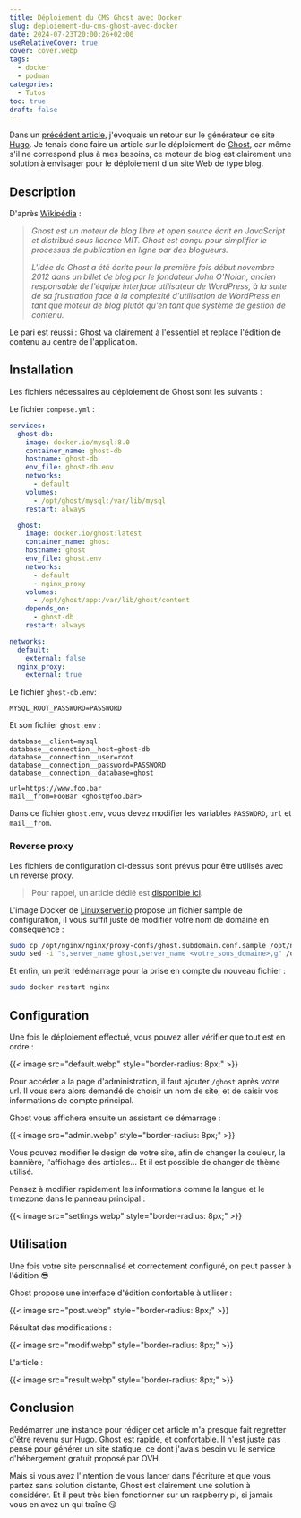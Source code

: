 ```yaml
---
title: Déploiement du CMS Ghost avec Docker
slug: deploiement-du-cms-ghost-avec-docker
date: 2024-07-23T20:00:26+02:00
useRelativeCover: true
cover: cover.webp
tags:
  - docker
  - podman
categories:
  - Tutos
toc: true
draft: false
---
```


Dans un [précédent article](/posts/retour-sur-le-generateur-de-site-hugo/), j'évoquais un retour sur le générateur de site [Hugo](https://gohugo.io/). Je tenais donc faire un article sur le déploiement de [Ghost](https://ghost.org/), car même s'il ne correspond plus à mes besoins, ce moteur de blog est clairement une solution à envisager pour le déploiement d'un site Web de type blog.

## Description

D'après [Wikipédia](https://fr.wikipedia.org/wiki/Ghost_(moteur_de_blog)) :

> *Ghost est un moteur de blog libre et open source écrit en JavaScript et distribué sous licence MIT. Ghost est conçu pour simplifier le processus de publication en ligne par des blogueurs.*
>
> *L'idée de Ghost a été écrite pour la première fois début novembre 2012 dans un billet de blog par le fondateur John O'Nolan, ancien responsable de l'équipe interface utilisateur de WordPress, à la suite de sa frustration face à la complexité d'utilisation de WordPress en tant que moteur de blog plutôt qu'en tant que système de gestion de contenu.*

Le pari est réussi : Ghost va clairement à l'essentiel et replace l'édition de contenu au centre de l'application.

## Installation

Les fichiers nécessaires au déploiement de Ghost sont les suivants :

Le fichier `compose.yml` :

```yml
services:
  ghost-db:
    image: docker.io/mysql:8.0
    container_name: ghost-db
    hostname: ghost-db
    env_file: ghost-db.env
    networks:
      - default
    volumes:
      - /opt/ghost/mysql:/var/lib/mysql
    restart: always

  ghost:
    image: docker.io/ghost:latest
    container_name: ghost
    hostname: ghost
    env_file: ghost.env
    networks:
      - default
      - nginx_proxy
    volumes:
      - /opt/ghost/app:/var/lib/ghost/content
    depends_on:
      - ghost-db
    restart: always

networks:
  default:
    external: false
  nginx_proxy:
    external: true
```

Le fichier `ghost-db.env`: 

```env
MYSQL_ROOT_PASSWORD=PASSWORD
```

Et son fichier `ghost.env` :

```env
database__client=mysql
database__connection__host=ghost-db
database__connection__user=root
database__connection__password=PASSWORD
database__connection__database=ghost

url=https://www.foo.bar
mail__from=FooBar <ghost@foo.bar>
```

Dans ce fichier `ghost.env`, vous devez modifier les variables `PASSWORD`, `url` et `mail__from`.

### Reverse proxy

Les fichiers de configuration ci-dessus sont prévus pour être utilisés avec un reverse proxy.

> Pour rappel, un article dédié est [disponible ici](/posts/reverse-proxy-nginx/).

L'image Docker de [Linuxserver.io](https://docs.linuxserver.io/general/swag/) propose un fichier sample de configuration, il vous suffit juste de modifier votre nom de domaine en conséquence :

```bash
sudo cp /opt/nginx/nginx/proxy-confs/ghost.subdomain.conf.sample /opt/nginx/nginx/proxy-confs/ghost.subdomain.conf
sudo sed -i "s,server_name ghost,server_name <votre_sous_domaine>,g" /opt/nginx/nginx/proxy-confs/ghost.subdomain.conf
```

Et enfin, un petit redémarrage pour la prise en compte du nouveau fichier :

```bash
sudo docker restart nginx
```

## Configuration

Une fois le déploiement effectué, vous pouvez aller vérifier que tout est en ordre :

{{< image src="default.webp" style="border-radius: 8px;" >}}

Pour accéder a la page d'administration, il faut ajouter `/ghost` après votre url. Il vous sera alors demandé de choisir un nom de site, et de saisir vos informations de compte principal. 

Ghost vous affichera ensuite un assistant de démarrage :

{{< image src="admin.webp" style="border-radius: 8px;" >}}

Vous pouvez modifier le design de votre site, afin de changer la couleur, la bannière, l'affichage des articles... Et il est possible de changer de thème utilisé.

Pensez à modifier rapidement les informations comme la langue et le timezone dans le panneau principal :

{{< image src="settings.webp" style="border-radius: 8px;" >}}

## Utilisation

Une fois votre site personnalisé et correctement configuré, on peut passer à l'édition :sunglasses:

Ghost propose une interface d'édition confortable à utiliser :

{{< image src="post.webp" style="border-radius: 8px;" >}}

Résultat des modifications :

{{< image src="modif.webp" style="border-radius: 8px;" >}}

L'article :

{{< image src="result.webp" style="border-radius: 8px;" >}}

## Conclusion

Redémarrer une instance pour rédiger cet article m'a presque fait regretter d'être revenu sur Hugo. Ghost est rapide, et confortable. Il n'est juste pas pensé pour générer un site statique, ce dont j'avais besoin vu le service d'hébergement gratuit proposé par OVH.

Mais si vous avez l'intention de vous lancer dans l'écriture et que vous partez sans solution distante, Ghost est clairement une solution à considérer. Et il peut très bien fonctionner sur un raspberry pi, si jamais vous en avez un qui traîne :smirk:
